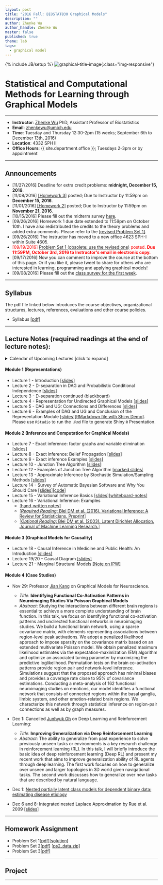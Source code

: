 ```yaml
---
layout: post
title: "2016 Fall: BIOSTAT830 Graphical Models"
description: ""
author: Zhenke Wu
author_handle: Zhenke Wu
master: false
published: true
theme: lab
tags: 
  - graphical model
---
```

{% include JB/setup %}
![graphical-title-image](http://d29qn7q9z0j1p6.cloudfront.net/content/roypta/371/1984/20120222/F4.large.jpg){:class="img-responsive"}

# Statistical and Computational Methods for Learning through Graphical Models
------

* **Instructor**: [Zhenke Wu](http://zhenkewu.com) PhD, Assistant Professor of Biostatistics
* **Email**: zhenkewu@umich.edu
* **Time**: Tuesday and Thursday 12:30-2pm (15 weeks; September 6th to December 13th, 2016)
* **Location**: 4332 SPH II
* **Office Hours**: {{ site.department.office }}; Tuesdays 2-3pm or by appointment

------

## Announcements

* [11/27/2016]  Deadline for extra credit problems: **midnight, December 15, 2016**.
* [11/08/2016] [[Homework 3]](/assets/pdfs/slides/teaching/2016/biostat830/homework/ps3.pdf) posted; Due to Instructor by 11:59pm on **December 15, 2016**.
* [11/01/2016] [[Homework 2]](/assets/pdfs/slides/teaching/2016/biostat830/homework/ps2.pdf) posted; Due to Instructor by 11:59pm on **November 21, 2016**.
* [10/15/2016] Please fill out the midterm survey [here](https://goo.gl/forms/AMfJ1t1d0gQbgQXI3).
* [09/26/2016] Homework 1 due date extended to 11:59pm on October 10th. I have also redistributed the credits to the theory problems and added extra comments. Please refer to the [[revised Problem Set 1]](/assets/pdfs/slides/teaching/2016/biostat830/homework/ps1_revised.pdf).
* [09/26/2016] The instructor has moved to a new office 4623 SPH-I within Suite 4605. 
* <span style="color:red;"> [09/19/2016] [Problem Set 1 (obsolete; use the revised one)](/assets/pdfs/slides/teaching/2016/biostat830/homework/ps1.pdf) posted. **Due 11:59PM, October 3rd, 2016 to Instructor's email in electronic copy.** </span>
* [09/17/2016] Now you can comment to improve the course at the bottom of this page. Or if you like it, please tweet to share for others who are interested in learning, programming and applying graphical models!
* [09/08/2016] Please fill out the [class survey for the first week](https://goo.gl/forms/q4mwWHG8RkNeJMH83).

------

## Syllabus

The pdf file linked below introduces the course objectives, organizational structures, lectures, references, evaluations and other course policies.

* Syllabus [[pdf]](/assets/pdfs/slides/teaching/2016/biostat830/BIOSTAT830-syllabus.pdf)

------

## Lecture Notes (required readings at the end of lecture notes):

<details>
  <summary>Calendar of Upcoming Lectures [click to expand]</summary>
  <div class="span3">
<div id="upcoming"></div><!--/span-->
</div>
<div class="span9">
	<iframe src="https://calendar.google.com/calendar/embed?src=m1v75gnveubh3skivkbqhsbdvk%40group.calendar.google.com&ctz=America/New_York" style=" border-width:0 " width="100%" height="600" frameborder="0" scrolling="no"></iframe>
</div><!--/span-->
</details>

#### Module 1 (Representations)
+ Lecture 1 - Introduction [[slides]](/assets/pdfs/slides/teaching/2016/biostat830/lecture_notes/Lecture1.pdf)
+ Lecture 2 - D-separation in DAG and Probabilistic Conditional Independence [[slides]](/assets/pdfs/slides/teaching/2016/biostat830/lecture_notes/Lecture2.pdf)
+ Lecture 3 - D-separation continued (blackboard)
+ Lecture 4 - Representation for Undirected Graphical Models [[slides]](/assets/pdfs/slides/teaching/2016/biostat830/lecture_notes/Lecture4.pdf)
+ Lecture 5 - DAG and UG: Connections and Differences [[slides]](/assets/pdfs/slides/teaching/2016/biostat830/lecture_notes/Lecture5.pdf)
+ Lecture 6 - Examples of DAG and UG and Conclusion of the Representation Module [[slides]](/assets/pdfs/slides/teaching/2016/biostat830/lecture_notes/Lecture6_nodemo.pdf)[[RMarkdown file with Shiny Demo]](/assets/pdfs/slides/teaching/2016/biostat830/lecture_notes/Lecture6.zip). Please use `RStudio` to run the `.Rmd` file to generate Shiny `R` Presentation.


#### Module 2 (Inference and Computation for Graphical Models)
+ Lecture 7 - Exact inference: factor graphs and variable elimination [[slides]](/assets/pdfs/slides/teaching/2016/biostat830/lecture_notes/Lecture7.html)
+ Lecture 8 - Exact inference: Belief Propagation [[slides]](/assets/pdfs/slides/teaching/2016/biostat830/lecture_notes/Lecture8.html)
+ Lecture 9 - Exact inference Examples [[slides]](/assets/pdfs/slides/teaching/2016/biostat830/lecture_notes/Lecture9.html)
+ Lecture 10 - Junction Tree Algorithm [[slides]](/assets/pdfs/slides/teaching/2016/biostat830/lecture_notes/Lecture10.html)
+ Lecture 12 - Examples of Junction Tree Algorithm [[marked slides]](/assets/pdfs/slides/teaching/2016/biostat830/lecture_notes/lecture12_inclass_marked.pdf)
+ Lecture 13 - Approximate Inference by Stochastic Simulation/Sampling Methods [[slides]](/assets/pdfs/slides/teaching/2016/biostat830/lecture_notes/Lecture13.pdf)
+ Lecture 14 - Survey of Automatic Bayesian Software and Why You Should Care [[slides]](/assets/pdfs/slides/teaching/2016/biostat830/lecture_notes/Lecture14.pdf)[[code]](/assets/pdfs/slides/teaching/2016/biostat830/lecture_notes/Lecture14code.zip)
+ Lecture 15 - Variational Inference Basics [[slides]](/assets/pdfs/slides/teaching/2016/biostat830/lecture_notes/Lecture15.html)[[whiteboard-notes]](/assets/pdfs/slides/teaching/2016/biostat830/lecture_notes/Lecture15-extra-notes.pdf)
+ Lecture 16 - Variational Inference: Examples 
    - [[hand-written notes]](/assets/pdfs/slides/teaching/2016/biostat830/lecture_notes/lecture16_extra_notes.pdf) 
    - [[*Required Reading*: Blei DM et al. (2016). Variational Inference: A Review for Statisticians. Preprint]](https://arxiv.org/pdf/1601.00670v3.pdf)
    - [[*Optional Reading*: Blei DM et al. (2003). Latent Dirichlet Allocation. Journal of Machine Learning Research.]](https://www.cs.princeton.edu/~blei/papers/BleiNgJordan2003.pdf)

#### Module 3 (Graphical Models for Causality)
+ Lecture 18 - Causal Inference in Medicine and Public Health: An Introduction [[slides]](/assets/pdfs/slides/teaching/2016/biostat830/lecture_notes/Lecture18.html)
+ Lecture 19/20 - Causal Diagram [[slides]](/assets/pdfs/slides/teaching/2016/biostat830/lecture_notes/lecture19_continued.pdf)
+ Lecture 21 - Marginal Structural Models [[Note on IPW]](/assets/pdfs/slides/teaching/2016/biostat830/lecture_notes/lecture21_ipw.html)


#### Module 4 (Case Studies)

+ Nov 29: Professor [Jian Kang](http://www-personal.umich.edu/~jiankang/) on Graphical Models for Neuroscience.
    - *Title*: **Identifying Functional Co-Activation Patterns in Neuroimaging Studies Via Poisson Graphical Models**
    - *Abstract*: Studying the interactions between different brain regions is essential to achieve a more complete understanding of brain function. In this talk, we focus on identifying functional co-activation patterns and undirected functional networks in neuroimaging studies. We build a functional brain network, using a sparse covariance matrix, with elements representing associations between region-level peak activations. We adopt a penalized likelihood approach to impose sparsity on the covariance matrix based on an extended multivariate Poisson model. We obtain penalized maximum likelihood estimates via the expectation-maximization (EM) algorithm and optimize an associated tuning parameter by maximizing the predictive loglikelihood. Permutation tests on the brain co-activation patterns provide region pair and network-level inference. Simulations suggest that the proposed approach has minimal biases and provides a coverage rate close to 95% of covariance estimations. Conducting a meta-analysis of 162 functional neuroimaging studies on emotions, our model identifies a functional network that consists of connected regions within the basal ganglia, limbic system, and other emotion-related brain regions. We characterize this network through statistical inference on region-pair connections as well as by graph measures.

+ Dec 1: Cancelled [Junhyuk Oh](https://sites.google.com/a/umich.edu/junhyuk-oh/) on Deep Learning and Reinforcement Learning:
    - *Title*: **Improving Generalization via Deep Reinforcement Learning**
    - *Abstract*: The ability to generalize from past experience to solve previously unseen tasks or environments is a key research challenge in reinforcement learning (RL). In this talk, I will briefly introduce the basic idea of deep reinforcement learning (Deep RL) and present my recent work that aims to improve generalization ability of RL agents through deep learning. The first work focuses on how to generalize over unseen and larger topologies in 3D world given navigational tasks. The second work discusses how to generalize over new tasks that are described by natural language.

+ Dec 1: [Nested partially latent class models for dependent binary data; estimating disease etiology](http://biostatistics.oxfordjournals.org/content/early/2016/08/19/biostatistics.kxw037.short?rss=1)

+ Dec 6 and 8: Integrated nested Laplace Approximation by Rue et al. 2009 [[slides]](/assets/pdfs/slides/teaching/2016/biostat830/lecture_notes/Lecture26.pdf)

------

## Homework Assignment

* Problem Set 1[[pdf]](/assets/pdfs/slides/teaching/2016/biostat830/homework/ps1_revised.pdf)[[solution]](/assets/pdfs/slides/teaching/2016/biostat830/homework/hw1_sol.html)
* Problem Set 2[[pdf]](/assets/pdfs/slides/teaching/2016/biostat830/homework/ps2.pdf)
[[ps2_data.zip]](/assets/pdfs/slides/teaching/2016/biostat830/homework/ps2_data.zip)
* Problem Set 3[[pdf]](/assets/pdfs/slides/teaching/2016/biostat830/homework/ps3.pdf)


------

## Project

------



